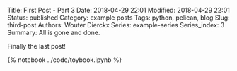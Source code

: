 Title: First Post - Part 3
Date: 2018-04-29 22:01
Modified: 2018-04-29 22:01
Status: published
Category: example posts
Tags: python, pelican, blog
Slug: third-post
Authors: Wouter Dierckx
Series: example-series
Series_index: 3
Summary: All is gone and done.


Finally the last post!

{% notebook ../code/toybook.ipynb %}